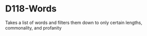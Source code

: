# D118-Words
Takes a list of words and filters them down to only certain lengths, commonality, and profanity
